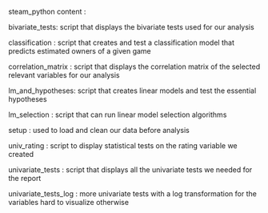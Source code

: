 steam_python content :

bivariate_tests: script that displays the bivariate tests used for our analysis

classification : script that creates and test a classification model that predicts estimated owners of a given game

correlation_matrix : script that displays the correlation matrix of the selected relevant variables for our analysis

lm_and_hypotheses: script that creates linear models and test the essential hypotheses

lm_selection : script that can run linear model selection algorithms

setup : used to load and clean our data before analysis

univ_rating : script to display statistical tests on the rating variable we created

univariate_tests : script that displays all the univariate tests we needed for the report

univariate_tests_log : more univariate tests with a log transformation for the variables hard to visualize otherwise